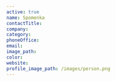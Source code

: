 ```yaml
---
active: true
name: Spomenka
contactTitle:
company:
category:
phoneOffice:
email:
image_path:
color:
website:
profile_image_path: /images/person.png
---
```

